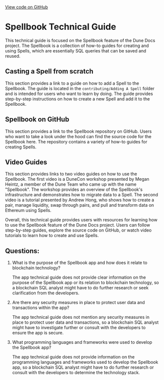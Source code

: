 [View code on GitHub](https://dune.com/docs/data-tables/spellbook/contributing/index.md)

# Spellbook Technical Guide

This technical guide is focused on the Spellbook feature of the Dune Docs project. The Spellbook is a collection of how-to guides for creating and using Spells, which are essentially SQL queries that can be saved and reused. 

## Casting a Spell from scratch

This section provides a link to a guide on how to add a Spell to the Spellbook. The guide is located in the `contributing/Adding A Spell` folder and is intended for users who want to learn by doing. The guide provides step-by-step instructions on how to create a new Spell and add it to the Spellbook.

## Spellbook on GitHub

This section provides a link to the Spellbook repository on GitHub. Users who want to take a look under the hood can find the source code for the Spellbook here. The repository contains a variety of how-to guides for creating Spells.

## Video Guides

This section provides links to two video guides on how to use the Spellbook. The first video is a DuneCon workshop presented by Megan Heintz, a member of the Dune Team who came up with the name "Spellbook". The workshop provides an overview of the Spellbook's infrastructure and demonstrates how to migrate data to a Spell. The second video is a tutorial presented by Andrew Hong, who shows how to create a pair, manage liquidity, swap through pairs, and pull and transform data on Ethereum using Spells.

Overall, this technical guide provides users with resources for learning how to use the Spellbook feature of the Dune Docs project. Users can follow step-by-step guides, explore the source code on GitHub, or watch video tutorials to learn how to create and use Spells.
## Questions: 
 1. What is the purpose of the Spellbook app and how does it relate to blockchain technology?
    
    The app technical guide does not provide clear information on the purpose of the Spellbook app or its relation to blockchain technology, so a blockchain SQL analyst might have to do further research or seek clarification from the developers.

2. Are there any security measures in place to protect user data and transactions within the app?

    The app technical guide does not mention any security measures in place to protect user data and transactions, so a blockchain SQL analyst might have to investigate further or consult with the developers to ensure the app is secure.

3. What programming languages and frameworks were used to develop the Spellbook app?

    The app technical guide does not provide information on the programming languages and frameworks used to develop the Spellbook app, so a blockchain SQL analyst might have to do further research or consult with the developers to determine the technology stack.